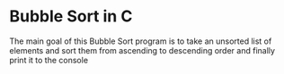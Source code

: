 # Bubble Sort in C

The main goal of this Bubble Sort program is to take an unsorted list of elements and sort them from ascending to descending order and finally print it to the console
